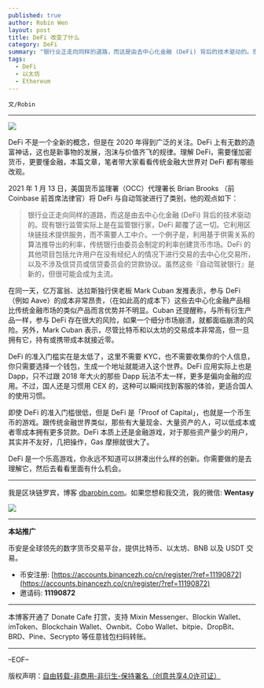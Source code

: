 ```yaml
---
published: true
author: Robin Wen
layout: post
title: DeFi 改变了什么
category: DeFi
summary: "银行业正走向同样的道路，而这是由去中心化金融 (DeFi) 背后的技术驱动的。现有银行监管实际上是在监管银行家，DeFi 颠覆了这一切。它利用区块链技术提供服务，而不需要人工中介。一个例子是，利用基于供需关系的算法推导出的利率，传统银行由委员会制定的利率创建货币市场。DeFi 的其他项目包括允许用户在没有经纪人的情况下进行交易的去中心化交易所，以及不涉及信贷员或信贷委员会的贷款协议。虽然这些『自动驾驶银行』是新的，但很可能会成为主流。DeFi 是一个乐高游戏，你永远不知道可以拼凑出什么样的创新。你需要做的是去理解它，然后去看看里面有什么机会。"
tags:
  - DeFi
  - 以太坊
  - Ethereum
---
```


`文/Robin`

***

![](https://cdn.dbarobin.com/xw14bo6.png)

DeFi 不是一个全新的概念，但是在 2020 年得到广泛的关注。DeFi 上有无数的造富神话，这也是新事物的发展，泡沫与价值齐飞的规律。理解 DeFi，需要懂加密货币，更要懂金融，本篇文章，笔者带大家看看传统金融大世界对 DeFi 都有哪些改观。

2021 年 1 月 13 日，美国货币监理署（OCC）代理署长 Brian Brooks （前 Coinbase 前首席法律官）将 DeFi 与自动驾驶进行了类别，他的观点如下：

> 银行业正走向同样的道路，而这是由去中心化金融 (DeFi) 背后的技术驱动的。现有银行监管实际上是在监管银行家，DeFi 颠覆了这一切。它利用区块链技术提供服务，而不需要人工中介。一个例子是，利用基于供需关系的算法推导出的利率，传统银行由委员会制定的利率创建货币市场。DeFi 的其他项目包括允许用户在没有经纪人的情况下进行交易的去中心化交易所，以及不涉及信贷员或信贷委员会的贷款协议。虽然这些『自动驾驶银行』是新的，但很可能会成为主流。

在同一天，亿万富翁、达拉斯独行侠老板 Mark Cuban 发推表示，参与 DeFi （例如 Aave）的成本非常昂贵，（在如此高的成本下）这些去中心化金融产品相比传统金融市场的类似产品而言优势并不明显。Cuban 还提醒称，与所有衍生产品一样，参与 DeFi 存在很大的风险，如果一个细分市场崩溃，就都面临崩溃的风险。另外，Mark Cuban 表示，尽管比特币和以太坊的交易成本非常高，但一旦拥有它，持有或携带成本就接近零。

DeFi 的准入门槛实在是太低了，这里不需要 KYC，也不需要收集你的个人信息，你只需要选择一个钱包，生成一个地址就能进入这个世界。DeFi 应用实际上也是 Dapp，只不过跟 2018 年大火的那些 Dapp 玩法不太一样，更多是偏向金融的应用。不过，国人还是习惯用 CEX 的，这种可以瞬间找到客服的体验，更适合国人的使用习惯。

即使 DeFi 的准入门槛很低，但是 DeFi 是「Proof of Capital」，也就是一个币生币的游戏。跟传统金融世界类似，那些有大量现金、大量资产的人，可以低成本或者零成本拥有更多贷款。DeFi 本质上还是金融游戏，对于那些资产量少的用户，其实并不友好，几把操作，Gas 摩擦就很大了。

DeFi 是一个乐高游戏，你永远不知道可以拼凑出什么样的创新。你需要做的是去理解它，然后去看看里面有什么机会。

***

我是区块链罗宾，博客 [dbarobin.com](https://dbarobin.com/)。如果您想和我交流，我的微信: **Wentasy**

![](https://cdn.dbarobin.com/v4yywe2.png)

***

**本站推广**

币安是全球领先的数字货币交易平台，提供比特币、以太坊、BNB 以及 USDT 交易。

* 币安注册: [https://accounts.binancezh.co/cn/register/?ref=11190872](https://accounts.binancezh.co/cn/register/?ref=11190872)
* 邀请码: **11190872**

***

本博客开通了 Donate Cafe 打赏，支持 Mixin Messenger、Blockin Wallet、imToken、Blockchain Wallet、Ownbit、Cobo Wallet、bitpie、DropBit、BRD、Pine、Secrypto 等任意钱包扫码转账。

<center>
    <div class="--donate-button"
         data-button-id="f8b9df0d-af9a-460d-8258-d3f435445075"
    ></div>
</center>

***

–EOF–

版权声明：[自由转载-非商用-非衍生-保持署名（创意共享4.0许可证）](http://creativecommons.org/licenses/by-nc-nd/4.0/deed.zh)